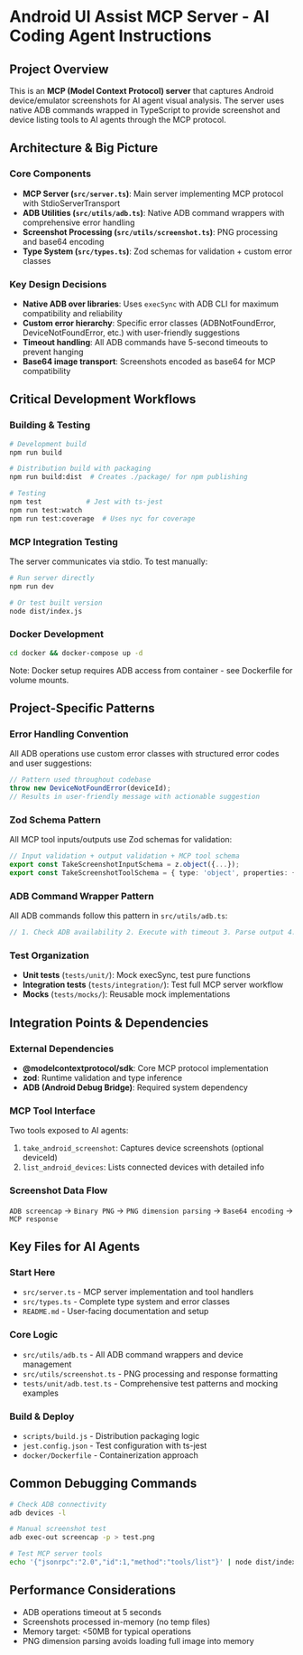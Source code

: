 # Android UI Assist MCP Server - AI Coding Agent Instructions

## Project Overview

This is an **MCP (Model Context Protocol) server** that captures Android device/emulator screenshots for AI agent visual analysis. The server uses native ADB commands wrapped in TypeScript to provide screenshot and device listing tools to AI agents through the MCP protocol.

## Architecture & Big Picture

### Core Components

- **MCP Server (`src/server.ts`)**: Main server implementing MCP protocol with StdioServerTransport
- **ADB Utilities (`src/utils/adb.ts`)**: Native ADB command wrappers with comprehensive error handling
- **Screenshot Processing (`src/utils/screenshot.ts`)**: PNG processing and base64 encoding
- **Type System (`src/types.ts`)**: Zod schemas for validation + custom error classes

### Key Design Decisions

- **Native ADB over libraries**: Uses `execSync` with ADB CLI for maximum compatibility and reliability
- **Custom error hierarchy**: Specific error classes (ADBNotFoundError, DeviceNotFoundError, etc.) with user-friendly suggestions
- **Timeout handling**: All ADB commands have 5-second timeouts to prevent hanging
- **Base64 image transport**: Screenshots encoded as base64 for MCP compatibility

## Critical Development Workflows

### Building & Testing

```bash
# Development build
npm run build

# Distribution build with packaging
npm run build:dist  # Creates ./package/ for npm publishing

# Testing
npm test           # Jest with ts-jest
npm run test:watch
npm run test:coverage  # Uses nyc for coverage
```

### MCP Integration Testing

The server communicates via stdio. To test manually:

```bash
# Run server directly
npm run dev

# Or test built version
node dist/index.js
```

### Docker Development

```bash
cd docker && docker-compose up -d
```

Note: Docker setup requires ADB access from container - see Dockerfile for volume mounts.

## Project-Specific Patterns

### Error Handling Convention

All ADB operations use custom error classes with structured error codes and user suggestions:

```typescript
// Pattern used throughout codebase
throw new DeviceNotFoundError(deviceId);
// Results in user-friendly message with actionable suggestion
```

### Zod Schema Pattern

All MCP tool inputs/outputs use Zod schemas for validation:

```typescript
// Input validation + output validation + MCP tool schema
export const TakeScreenshotInputSchema = z.object({...});
export const TakeScreenshotToolSchema = { type: 'object', properties: {...} };
```

### ADB Command Wrapper Pattern

All ADB commands follow this pattern in `src/utils/adb.ts`:

```typescript
// 1. Check ADB availability 2. Execute with timeout 3. Parse output 4. Throw specific errors
```

### Test Organization

- **Unit tests** (`tests/unit/`): Mock execSync, test pure functions
- **Integration tests** (`tests/integration/`): Test full MCP server workflow
- **Mocks** (`tests/mocks/`): Reusable mock implementations

## Integration Points & Dependencies

### External Dependencies

- **@modelcontextprotocol/sdk**: Core MCP protocol implementation
- **zod**: Runtime validation and type inference
- **ADB (Android Debug Bridge)**: Required system dependency

### MCP Tool Interface

Two tools exposed to AI agents:

1. `take_android_screenshot`: Captures device screenshots (optional deviceId)
2. `list_android_devices`: Lists connected devices with detailed info

### Screenshot Data Flow

`ADB screencap` → `Binary PNG` → `PNG dimension parsing` → `Base64 encoding` → `MCP response`

## Key Files for AI Agents

### Start Here

- `src/server.ts` - MCP server implementation and tool handlers
- `src/types.ts` - Complete type system and error classes
- `README.md` - User-facing documentation and setup

### Core Logic

- `src/utils/adb.ts` - All ADB command wrappers and device management
- `src/utils/screenshot.ts` - PNG processing and response formatting
- `tests/unit/adb.test.ts` - Comprehensive test patterns and mocking examples

### Build & Deploy

- `scripts/build.js` - Distribution packaging logic
- `jest.config.json` - Test configuration with ts-jest
- `docker/Dockerfile` - Containerization approach

## Common Debugging Commands

```bash
# Check ADB connectivity
adb devices -l

# Manual screenshot test
adb exec-out screencap -p > test.png

# Test MCP server tools
echo '{"jsonrpc":"2.0","id":1,"method":"tools/list"}' | node dist/index.js
```

## Performance Considerations

- ADB operations timeout at 5 seconds
- Screenshots processed in-memory (no temp files)
- Memory target: <50MB for typical operations
- PNG dimension parsing avoids loading full image into memory
